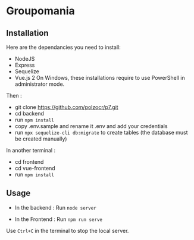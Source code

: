 # Groupomania #

## Installation ##

Here are the dependancies you need to install:
- NodeJS 
- Express
- Sequelize
- Vue.js 2
On Windows, these installations require to use PowerShell in administrator mode.

Then : 
- git clone https://github.com/polzocr/p7.git
- cd backend
- run `npm install`
- copy .env.sample and rename it .env and add your credentials
- run `npx sequelize-cli db:migrate` to create tables (the database must be created manually)

In another terminal : 
- cd frontend 
- cd vue-frontend
- run `npm install`



## Usage ##

- In the backend : 
Run `node server`

- In the Frontend : 
Run `npm run serve`

Use `Ctrl+C` in the terminal to stop the local server.
